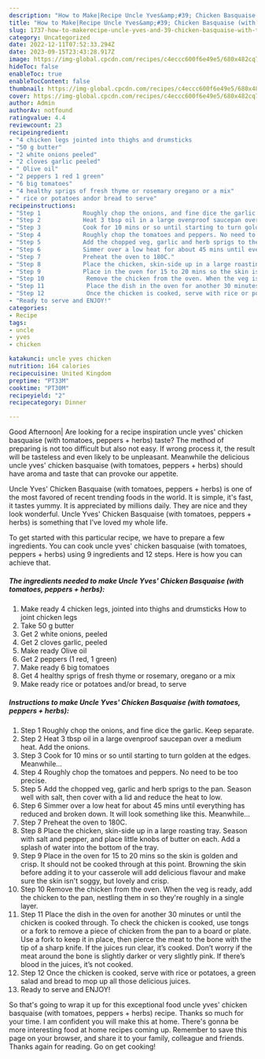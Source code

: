 ```yaml
---
description: "How to Make|Recipe Uncle Yves&amp;#39; Chicken Basquaise (with tomatoes, peppers + herbs) {That is Simple"
title: "How to Make|Recipe Uncle Yves&amp;#39; Chicken Basquaise (with tomatoes, peppers + herbs) {That is Simple"
slug: 1737-how-to-makerecipe-uncle-yves-and-39-chicken-basquaise-with-tomatoes-peppers-herbs-that-is-simple
category: Uncategorized
date: 2022-12-11T07:52:33.294Z
date: 2023-09-15T23:43:28.917Z
image: https://img-global.cpcdn.com/recipes/c4eccc600f6e49e5/680x482cq70/uncle-yves-chicken-basquaise-with-tomatoes-peppers-herbs-recipe-main-photo.jpg
hideToc: false
enableToc: true
enableTocContent: false
thumbnail: https://img-global.cpcdn.com/recipes/c4eccc600f6e49e5/680x482cq70/uncle-yves-chicken-basquaise-with-tomatoes-peppers-herbs-recipe-main-photo.jpg
cover: https://img-global.cpcdn.com/recipes/c4eccc600f6e49e5/680x482cq70/uncle-yves-chicken-basquaise-with-tomatoes-peppers-herbs-recipe-main-photo.jpg
author: Admin
authorAv: notfound
ratingvalue: 4.4
reviewcount: 23
recipeingredient:
- "4 chicken legs jointed into thighs and drumsticks                      How to joint chicken legs"
- "50 g butter"
- "2 white onions peeled"
- "2 cloves garlic peeled"
- " Olive oil"
- "2 peppers 1 red 1 green"
- "6 big tomatoes"
- "4 healthy sprigs of fresh thyme or rosemary oregano or a mix"
- " rice or potatoes andor bread to serve"
recipeinstructions:
- "Step 1            Roughly chop the onions, and fine dice the garlic. Keep separate."
- "Step 2            Heat 3 tbsp oil in a large ovenproof saucepan over a medium heat. Add the onions."
- "Step 3            Cook for 10 mins or so until starting to turn golden at the edges. Meanwhile..."
- "Step 4            Roughly chop the tomatoes and peppers. No need to be too precise."
- "Step 5            Add the chopped veg, garlic and herb sprigs to the pan. Season well with salt, then cover with a lid and reduce the heat to low."
- "Step 6            Simmer over a low heat for about 45 mins until everything has reduced and broken down. It will look something like this. Meanwhile..."
- "Step 7            Preheat the oven to 180C."
- "Step 8            Place the chicken, skin-side up in a large roasting tray. Season with salt and pepper, and place little knobs of butter on each. Add a splash of water into the bottom of the tray."
- "Step 9            Place in the oven for 15 to 20 mins so the skin is golden and crisp. It should not be cooked through at this point.   Browning the skin before adding it to your casserole will add delicious flavour and make sure the skin isn&#39;t soggy, but lovely and crisp."
- "Step 10            Remove the chicken from the oven. When the veg is ready, add the chicken to the pan, nestling them in so they&#39;re roughly in a single layer."
- "Step 11            Place the dish in the oven for another 30 minutes or until the chicken is cooked through.   To check the chicken is cooked, use tongs or a fork to remove a piece of chicken from the pan to a board or plate. Use a fork to keep it in place, then pierce the meat to the bone with the tip of a sharp knife. If the juices run clear, it’s cooked. Don’t worry if the meat around the bone is slightly darker or very slightly pink.   If there’s blood in the juices, it’s not cooked."
- "Step 12            Once the chicken is cooked, serve with rice or potatoes, a green salad and bread to mop up all those delicious juices."
- "Ready to serve and ENJOY!"
categories:
- Recipe
tags:
- uncle
- yves
- chicken

katakunci: uncle yves chicken 
nutrition: 164 calories
recipecuisine: United Kingdom
preptime: "PT33M"
cooktime: "PT30M"
recipeyield: "2"
recipecategory: Dinner

---
```



Good Afternoon| Are looking for a recipe inspiration uncle yves&#39; chicken basquaise (with tomatoes, peppers + herbs) taste? The method of preparing is not too difficult but also not easy. If wrong process it, the result will be tasteless and even likely to be unpleasant. Meanwhile the delicious uncle yves&#39; chicken basquaise (with tomatoes, peppers + herbs) should have aroma and taste that can provoke our appetite.







Uncle Yves&#39; Chicken Basquaise (with tomatoes, peppers + herbs) is one of the most favored of recent trending foods in the world. It is simple, it's fast, it tastes yummy. It is appreciated by millions daily. They are nice and they look wonderful. Uncle Yves&#39; Chicken Basquaise (with tomatoes, peppers + herbs) is something that I've loved my whole life.


To get started with this particular recipe, we have to prepare a few ingredients. You can cook uncle yves&#39; chicken basquaise (with tomatoes, peppers + herbs) using 9 ingredients and 12 steps. Here is how you can achieve that.

<!--inarticleads1-->

##### The ingredients needed to make Uncle Yves&#39; Chicken Basquaise (with tomatoes, peppers + herbs):

1. Make ready 4 chicken legs, jointed into thighs and drumsticks                      How to joint chicken legs
1. Take 50 g butter
1. Get 2 white onions, peeled
1. Get 2 cloves garlic, peeled
1. Make ready  Olive oil
1. Get 2 peppers (1 red, 1 green)
1. Make ready 6 big tomatoes
1. Get 4 healthy sprigs of fresh thyme or rosemary, oregano or a mix
1. Make ready  rice or potatoes and/or bread, to serve




<!--inarticleads2-->

##### Instructions to make Uncle Yves&#39; Chicken Basquaise (with tomatoes, peppers + herbs):

1. Step 1            Roughly chop the onions, and fine dice the garlic. Keep separate.
1. Step 2            Heat 3 tbsp oil in a large ovenproof saucepan over a medium heat. Add the onions.
1. Step 3            Cook for 10 mins or so until starting to turn golden at the edges. Meanwhile...
1. Step 4            Roughly chop the tomatoes and peppers. No need to be too precise.
1. Step 5            Add the chopped veg, garlic and herb sprigs to the pan. Season well with salt, then cover with a lid and reduce the heat to low.
1. Step 6            Simmer over a low heat for about 45 mins until everything has reduced and broken down. It will look something like this. Meanwhile...
1. Step 7            Preheat the oven to 180C.
1. Step 8            Place the chicken, skin-side up in a large roasting tray. Season with salt and pepper, and place little knobs of butter on each. Add a splash of water into the bottom of the tray.
1. Step 9            Place in the oven for 15 to 20 mins so the skin is golden and crisp. It should not be cooked through at this point.   Browning the skin before adding it to your casserole will add delicious flavour and make sure the skin isn&#39;t soggy, but lovely and crisp.
1. Step 10            Remove the chicken from the oven. When the veg is ready, add the chicken to the pan, nestling them in so they&#39;re roughly in a single layer.
1. Step 11            Place the dish in the oven for another 30 minutes or until the chicken is cooked through.   To check the chicken is cooked, use tongs or a fork to remove a piece of chicken from the pan to a board or plate. Use a fork to keep it in place, then pierce the meat to the bone with the tip of a sharp knife. If the juices run clear, it’s cooked. Don’t worry if the meat around the bone is slightly darker or very slightly pink.   If there’s blood in the juices, it’s not cooked.
1. Step 12            Once the chicken is cooked, serve with rice or potatoes, a green salad and bread to mop up all those delicious juices.
1. Ready to serve and ENJOY!



So that's going to wrap it up for this exceptional food uncle yves&#39; chicken basquaise (with tomatoes, peppers + herbs) recipe. Thanks so much for your time. I am confident you will make this at home. There's gonna be more interesting food at home recipes coming up. Remember to save this page on your browser, and share it to your family, colleague and friends. Thanks again for reading. Go on get cooking!
